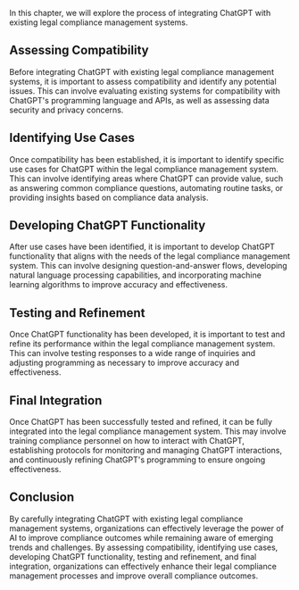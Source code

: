 

In this chapter, we will explore the process of integrating ChatGPT with existing legal compliance management systems.

Assessing Compatibility
-----------------------

Before integrating ChatGPT with existing legal compliance management systems, it is important to assess compatibility and identify any potential issues. This can involve evaluating existing systems for compatibility with ChatGPT's programming language and APIs, as well as assessing data security and privacy concerns.

Identifying Use Cases
---------------------

Once compatibility has been established, it is important to identify specific use cases for ChatGPT within the legal compliance management system. This can involve identifying areas where ChatGPT can provide value, such as answering common compliance questions, automating routine tasks, or providing insights based on compliance data analysis.

Developing ChatGPT Functionality
--------------------------------

After use cases have been identified, it is important to develop ChatGPT functionality that aligns with the needs of the legal compliance management system. This can involve designing question-and-answer flows, developing natural language processing capabilities, and incorporating machine learning algorithms to improve accuracy and effectiveness.

Testing and Refinement
----------------------

Once ChatGPT functionality has been developed, it is important to test and refine its performance within the legal compliance management system. This can involve testing responses to a wide range of inquiries and adjusting programming as necessary to improve accuracy and effectiveness.

Final Integration
-----------------

Once ChatGPT has been successfully tested and refined, it can be fully integrated into the legal compliance management system. This may involve training compliance personnel on how to interact with ChatGPT, establishing protocols for monitoring and managing ChatGPT interactions, and continuously refining ChatGPT's programming to ensure ongoing effectiveness.

Conclusion
----------

By carefully integrating ChatGPT with existing legal compliance management systems, organizations can effectively leverage the power of AI to improve compliance outcomes while remaining aware of emerging trends and challenges. By assessing compatibility, identifying use cases, developing ChatGPT functionality, testing and refinement, and final integration, organizations can effectively enhance their legal compliance management processes and improve overall compliance outcomes.


